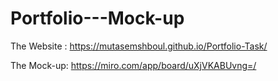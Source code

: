 # Portfolio---Mock-up

The Website : https://mutasemshboul.github.io/Portfolio-Task/

The Mock-up: https://miro.com/app/board/uXjVKABUvng=/
